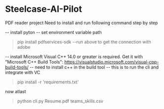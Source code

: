 # Steelcase-AI-Pilot
PDF reader project
Need to install and run following command step by step

-- install pyton
-- set environment variable path
>pip install pdfservices-sdk
--run above to get the connection with adobe

-- install Microsoft Visual C++ 14.0 or greater is required. Get it with "Microsoft C++ Build Tools": https://visualstudio.microsoft.com/visual-cpp-build-tools/
-- need to install c++ in the build tool
-- this is to run the cli and integrate with VC

>pip install -r  'requirements.txt'

now atlast 

>python cli.py Resume.pdf teams_skills.csv
